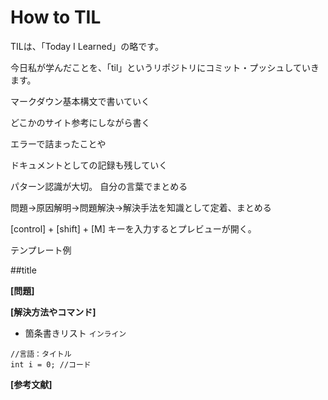 # How to TIL

TILは、「Today I Learned」の略です。

今日私が学んだことを、「til」というリポジトリにコミット・プッシュしていきます。

マークダウン基本構文で書いていく

どこかのサイト参考にしながら書く

エラーで詰まったことや

ドキュメントとしての記録も残していく

パターン認識が大切。
自分の言葉でまとめる

問題→原因解明→問題解決→解決手法を知識として定着、まとめる

[control] + [shift] + [M] キーを入力するとプレビューが開く。

テンプレート例

##title

**[問題]**

**[解決方法やコマンド]**
* 箇条書きリスト
`インライン`

```java:title
//言語：タイトル
int i = 0; //コード
```

**[参考文献]**
